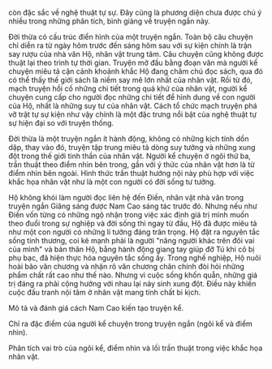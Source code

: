 còn đặc sắc về nghệ thuật tự sự. Đây cũng là phương diện chưa được chú ý nhiều trong những phân tích, bình giảng về truyện ngắn này.

Đời thừa có cấu trúc điển hình của một truyện ngắn. Toàn bộ câu chuyện chỉ diễn ra từ ngày hôm trước đến sáng hôm sau với sự kiện chính là trận say rượu của nhà văn Hộ, nhân vật trung tâm. Câu chuyện cũng không được thuật lại theo trình tự thời gian. Truyện mở đầu bằng đoạn văn mà người kể chuyện miêu tả cận cảnh khoảnh khắc Hộ đang chăm chú đọc sách, qua đó có thể thấy thế giới sách là niềm say mê lớn nhất của nhân vật. Rồi từ đó, mạch truyện hồi cố những chi tiết trong quá khứ của nhân vật, người kể chuyện cung cấp cho người đọc những chi tiết để hình dung về con người của Hộ, nhất là những suy tư của nhân vật. Cách tổ chức mạch truyện phá vỡ trật tự sự kiện như vậy chính là một đặc trưng nổi bật của nghệ thuật tự sự hiện đại so với truyện thống.

Đời thừa là một truyện ngắn ít hành động, không có những kịch tính dồn dập, thay vào đó, truyện tập trung miêu tả dòng suy tưởng và những xung đột trong thế giới tinh thần của nhân vật. Người kể chuyện ở ngôi thứ ba, trần thuật theo điểm nhìn bên trong, gần với ý thức của nhân vật hơn là từ điểm nhìn bên ngoài. Hình thức trần thuật hướng nội này phù hợp với việc khắc họa nhân vật như là một con người có đời sống tư tưởng.

Hộ không khỏi làm người đọc liên hệ đến Điền, nhân vật nhà văn trong truyện ngắn Giăng sáng được Nam Cao sáng tác trước đó. Nhưng nếu như Điền vốn từng có những ngộ nhận trong việc xác định giá trị mình muốn theo đuổi trong sự nghiệp và đời sống thì ngay từ đầu, Hộ đã được miêu tả như một con người có những lí tưởng đáng trân trọng. Hộ đặt ra nguyên tắc sống tinh thương, coi kẻ mạnh phải là người "nâng người khác trên đôi vai của mình" và bản thân Hộ, bằng hành động giang tay giúp đỡ Tú khi cô bị phụ bạc, đã hiện thực hóa nguyên tắc sống ấy. Trong nghề nghiệp, Hộ nuôi hoài bão văn chương và nhận rõ văn chương chân chính đòi hỏi những phẩm chất rất cao như thế nào. Nhưng vì cuộc sống khốn quẫn, những giá trị đáng ra phải cộng hưởng với nhau lại nảy sinh xung đột. Điều này khiến cuộc đấu tranh nội tâm ở nhân vật mang tính chất bi kịch.

Mô tả và đánh giá cách Nam Cao kiến tạo truyện kể.

Chỉ ra đặc điểm của người kể chuyện trong truyện ngắn (ngôi kể và điểm nhìn).

Phân tích vai trò của ngôi kể, điểm nhìn và lối trần thuật trong việc khắc họa nhân vật.